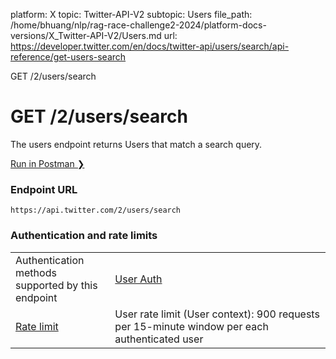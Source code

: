 platform: X
topic: Twitter-API-V2
subtopic: Users
file_path: /home/bhuang/nlp/rag-race-challenge2-2024/platform-docs-versions/X_Twitter-API-V2/Users.md
url: https://developer.twitter.com/en/docs/twitter-api/users/search/api-reference/get-users-search

GET /2/users/search

# GET /2/users/search

The users endpoint returns Users that match a search query. 

[Run in Postman ❯](https://t.co/twitter-api-postman) 

### Endpoint URL

`https://api.twitter.com/2/users/search`  
  

### Authentication and rate limits

|     |     |
| --- | --- |
| Authentication methods  <br>supported by this endpoint | [User Auth](https://developer.twitter.com/en/docs/authentication/oauth-1-0a) |
| [Rate limit](https://developer.twitter.com/en/docs/rate-limits) | User rate limit (User context): 900 requests per 15-minute window per each authenticated user |